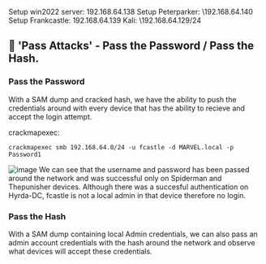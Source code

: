 Setup win2022 server: 192.168.64.138
Setup Peterparker: \192.168.64.140
Setup Frankcastle: 192.168.64.139
Kali: \192.168.64.129/24

## 🚩 'Pass Attacks' - Pass the Password / Pass the Hash.  

### Pass the Password  
With a SAM dump and cracked hash, we have the ability to push the credentials around with every device that has the ability to recieve and accept the login attempt.  

crackmapexec: 

    crackmapexec smb 192.168.64.0/24 -u fcastle -d MARVEL.local -p Password1

![image](https://github.com/user-attachments/assets/025b48ea-6702-4094-ae25-c54168fb1607)
We can see that the username and password has been passed around the network and was successful only on Spiderman and Thepunisher devices. Although there was a succesful authentication on Hyrda-DC, fcastle is not a local admin in that device therefore no login. 


### Pass the Hash  
With a SAM dump containing local Admin credentials, we can also pass an admin account credentials with the hash around the network and observe what devices will accept these credentials.
